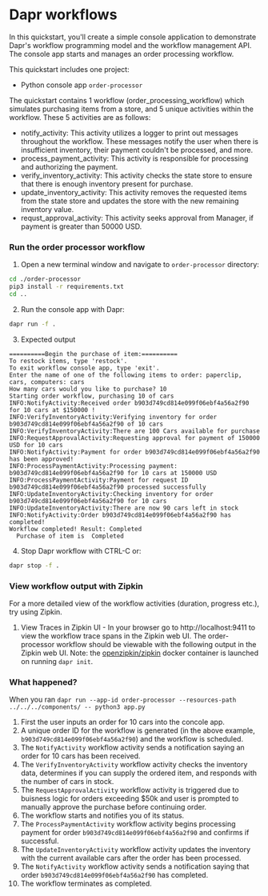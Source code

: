 # Dapr workflows

In this quickstart, you'll create a simple console application to demonstrate Dapr's workflow programming model and the workflow management API. The console app starts and manages an order processing workflow.

This quickstart includes one project:

- Python console app `order-processor` 

The quickstart contains 1 workflow (order_processing_workflow) which simulates purchasing items from a store, and 5 unique activities within the workflow. These 5 activities are as follows:

- notify_activity: This activity utilizes a logger to print out messages throughout the workflow. These messages notify the user when there is insufficient inventory, their payment couldn't be processed, and more.
- process_payment_activity: This activity is responsible for processing and authorizing the payment.
- verify_inventory_activity: This activity checks the state store to ensure that there is enough inventory present for purchase.
- update_inventory_activity: This activity removes the requested items from the state store and updates the store with the new remaining inventory value.
- requst_approval_activity: This activity seeks approval from Manager, if payment is greater than 50000 USD.

### Run the order processor workflow

1. Open a new terminal window and navigate to `order-processor` directory: 

<!-- STEP
name: Install requirements
-->

```sh
cd ./order-processor
pip3 install -r requirements.txt
cd ..
```

<!-- END_STEP -->
2. Run the console app with Dapr: 
<!-- STEP
name: Running this example
expected_stdout_lines:
  - "There are now 90 cars left in stock"
  - "Workflow completed! Result: Completed"
output_match_mode: substring
background: true
timeout_seconds: 120
sleep: 15
-->

```sh
dapr run -f .
```

3. Expected output

```
==========Begin the purchase of item:==========
To restock items, type 'restock'.
To exit workflow console app, type 'exit'.
Enter the name of one of the following items to order: paperclip, cars, computers: cars
How many cars would you like to purchase? 10
Starting order workflow, purchasing 10 of cars
INFO:NotifyActivity:Received order b903d749cd814e099f06ebf4a56a2f90 for 10 cars at $150000 !
INFO:VerifyInventoryActivity:Verifying inventory for order b903d749cd814e099f06ebf4a56a2f90 of 10 cars
INFO:VerifyInventoryActivity:There are 100 Cars available for purchase
INFO:RequestApprovalActivity:Requesting approval for payment of 150000 USD for 10 cars
INFO:NotifyActivity:Payment for order b903d749cd814e099f06ebf4a56a2f90 has been approved!
INFO:ProcessPaymentActivity:Processing payment: b903d749cd814e099f06ebf4a56a2f90 for 10 cars at 150000 USD
INFO:ProcessPaymentActivity:Payment for request ID b903d749cd814e099f06ebf4a56a2f90 processed successfully
INFO:UpdateInventoryActivity:Checking inventory for order b903d749cd814e099f06ebf4a56a2f90 for 10 cars
INFO:UpdateInventoryActivity:There are now 90 cars left in stock
INFO:NotifyActivity:Order b903d749cd814e099f06ebf4a56a2f90 has completed!
Workflow completed! Result: Completed
  Purchase of item is  Completed
```

4. Stop Dapr workflow with CTRL-C or:
<!-- END_STEP -->

```sh
dapr stop -f .
```



### View workflow output with Zipkin

For a more detailed view of the workflow activities (duration, progress etc.), try using Zipkin.

1. View Traces in Zipkin UI - In your browser go to http://localhost:9411 to view the workflow trace spans in the Zipkin web UI. The order-processor workflow should be viewable with the following output in the Zipkin web UI. Note: the [openzipkin/zipkin](https://hub.docker.com/r/openzipkin/zipkin/) docker container is launched on running `dapr init`. 

**<ZIPKIN TRACE FOR PYTHON CONSOLE APP>**

### What happened? 

When you ran `dapr run --app-id order-processor --resources-path ../../../components/ -- python3 app.py`

1. First the user inputs an order for 10 cars into the concole app.
2. A unique order ID for the workflow is generated (in the above example, `b903d749cd814e099f06ebf4a56a2f90`) and the workflow is scheduled.
3. The `NotifyActivity` workflow activity sends a notification saying an order for 10 cars has been received.
4. The `VerifyInventoryActivity` workflow activity checks the inventory data, determines if you can supply the ordered item, and responds with the number of cars in stock.
5. The `RequestApprovalActivity` workflow activity is triggered due to buisness logic for orders exceeding $50k and user is prompted to manually approve the purchase before continuing order. 
6. The workflow starts and notifies you of its status.
7. The `ProcessPaymentActivity` workflow activity begins processing payment for order `b903d749cd814e099f06ebf4a56a2f90` and confirms if successful.
8. The `UpdateInventoryActivity` workflow activity updates the inventory with the current available cars after the order has been processed.
9. The `NotifyActivity` workflow activity sends a notification saying that order `b903d749cd814e099f06ebf4a56a2f90` has completed.
10. The workflow terminates as completed.






